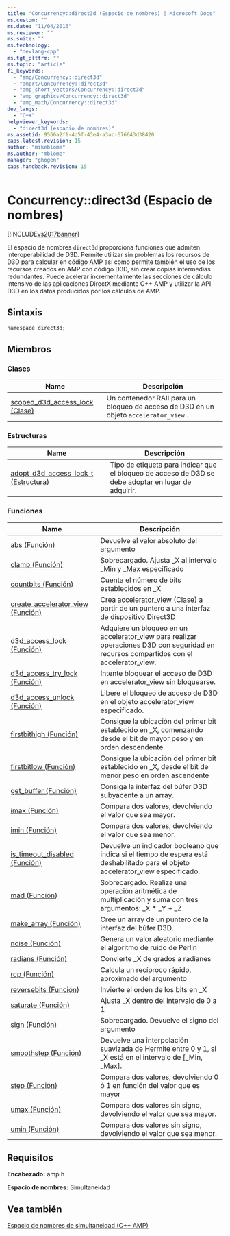 ```yaml
---
title: "Concurrency::direct3d (Espacio de nombres) | Microsoft Docs"
ms.custom: ""
ms.date: "11/04/2016"
ms.reviewer: ""
ms.suite: ""
ms.technology: 
  - "devlang-cpp"
ms.tgt_pltfrm: ""
ms.topic: "article"
f1_keywords: 
  - "amp/Concurrency::direct3d"
  - "amprt/Concurrency::direct3d"
  - "amp_short_vectors/Concurrency::direct3d"
  - "amp_graphics/Concurrency::direct3d"
  - "amp_math/Concurrency::direct3d"
dev_langs: 
  - "C++"
helpviewer_keywords: 
  - "direct3d (espacio de nombres)"
ms.assetid: 9566a2f1-4d5f-43e4-a3ac-676643d38420
caps.latest.revision: 15
author: "mikeblome"
ms.author: "mblome"
manager: "ghogen"
caps.handback.revision: 15
---
```

# Concurrency::direct3d (Espacio de nombres)
[!INCLUDE[vs2017banner](../../../assembler/inline/includes/vs2017banner.md)]

El espacio de nombres `direct3d` proporciona funciones que admiten interoperabilidad de D3D.  Permite utilizar sin problemas los recursos de D3D para calcular en código AMP así como permite también el uso de los recursos creados en AMP con código D3D, sin crear copias intermedias redundantes.  Puede acelerar incrementalmente las secciones de cálculo intensivo de las aplicaciones DirectX mediante C\+\+ AMP y utilizar la API D3D en los datos producidos por los cálculos de AMP.  
  
## Sintaxis  
  
```  
namespace direct3d;  
```  
  
## Miembros  
  
### Clases  
  
|Name|Descripción|  
|----------|-----------------|  
|[scoped\_d3d\_access\_lock \(Clase\)](../../../parallel/amp/reference/scoped-d3d-access-lock-class.md)|Un contenedor RAII para un bloqueo de acceso de D3D en un objeto `accelerator_view` .|  
  
### Estructuras  
  
|Name|Descripción|  
|----------|-----------------|  
|[adopt\_d3d\_access\_lock\_t \(Estructura\)](../../../parallel/amp/reference/adopt-d3d-access-lock-t-structure.md)|Tipo de etiqueta para indicar que el bloqueo de acceso de D3D se debe adoptar en lugar de adquirir.|  
  
### Funciones  
  
|Name|Descripción|  
|----------|-----------------|  
|[abs \(Función\)](../Topic/abs%20Function.md)|Devuelve el valor absoluto del argumento|  
|[clamp \(Función\)](../Topic/clamp%20Function.md)|Sobrecargado.  Ajusta \_X al intervalo \_Min y \_Max especificado|  
|[countbits \(Función\)](../Topic/countbits%20Function.md)|Cuenta el número de bits establecidos en \_X|  
|[create\_accelerator\_view \(Función\)](../Topic/create_accelerator_view%20Function.md)|Crea [accelerator\_view \(Clase\)](../../../parallel/amp/reference/accelerator-view-class.md) a partir de un puntero a una interfaz de dispositivo Direct3D|  
|[d3d\_access\_lock \(Función\)](../Topic/d3d_access_lock%20Function.md)|Adquiere un bloqueo en un accelerator\_view para realizar operaciones D3D con seguridad en recursos compartidos con el accelerator\_view.|  
|[d3d\_access\_try\_lock \(Función\)](../Topic/d3d_access_try_lock%20Function.md)|Intente bloquear el acceso de D3D en accelerator\_view sin bloquearse.|  
|[d3d\_access\_unlock \(Función\)](../Topic/d3d_access_unlock%20Function.md)|Libere el bloqueo de acceso de D3D en el objeto accelerator\_view especificado.|  
|[firstbithigh \(Función\)](../Topic/firstbithigh%20Function.md)|Consigue la ubicación del primer bit establecido en \_X, comenzando desde el bit de mayor peso y en orden descendente|  
|[firstbitlow \(Función\)](../Topic/firstbitlow%20Function.md)|Consigue la ubicación del primer bit establecido en \_X, desde el bit de menor peso en orden ascendente|  
|[get\_buffer \(Función\)](../Topic/get_buffer%20Function.md)|Consiga la interfaz del búfer D3D subyacente a un array.|  
|[imax \(Función\)](../Topic/imax%20Function.md)|Compara dos valores, devolviendo el valor que sea mayor.|  
|[imin \(Función\)](../Topic/imin%20Function.md)|Compara dos valores, devolviendo el valor que sea menor.|  
|[is\_timeout\_disabled \(Función\)](../Topic/is_timeout_disabled%20Function.md)|Devuelve un indicador booleano que indica si el tiempo de espera está deshabilitado para el objeto accelerator\_view especificado.|  
|[mad \(Función\)](../Topic/mad%20Function.md)|Sobrecargado.  Realiza una operación aritmética de multiplicación y suma con tres argumentos: \_X \* \_Y \+ \_Z|  
|[make\_array \(Función\)](../Topic/make_array%20Function.md)|Cree un array de un puntero de la interfaz del búfer D3D.|  
|[noise \(Función\)](../Topic/noise%20Function.md)|Genera un valor aleatorio mediante el algoritmo de ruido de Perlin|  
|[radians \(Función\)](../Topic/radians%20Function.md)|Convierte \_X de grados a radianes|  
|[rcp \(Función\)](../Topic/rcp%20Function.md)|Calcula un recíproco rápido, aproximado del argumento|  
|[reversebits \(Función\)](../Topic/reversebits%20Function.md)|Invierte el orden de los bits en \_X|  
|[saturate \(Función\)](../Topic/saturate%20Function.md)|Ajusta \_X dentro del intervalo de 0 a 1|  
|[sign \(Función\)](../Topic/sign%20Function.md)|Sobrecargado.  Devuelve el signo del argumento|  
|[smoothstep \(Función\)](../Topic/smoothstep%20Function.md)|Devuelve una interpolación suavizada de Hermite entre 0 y 1, si \_X está en el intervalo de \[\_Min, \_Max\].|  
|[step \(Función\)](../Topic/step%20Function.md)|Compara dos valores, devolviendo 0 ó 1 en función del valor que es mayor|  
|[umax \(Función\)](../Topic/umax%20Function.md)|Compara dos valores sin signo, devolviendo el valor que sea mayor.|  
|[umin \(Función\)](../Topic/umin%20Function.md)|Compara dos valores sin signo, devolviendo el valor que sea menor.|  
  
## Requisitos  
 **Encabezado:** amp.h  
  
 **Espacio de nombres:** Simultaneidad  
  
## Vea también  
 [Espacio de nombres de simultaneidad \(C\+\+ AMP\)](../../../parallel/amp/reference/concurrency-namespace-cpp-amp.md)